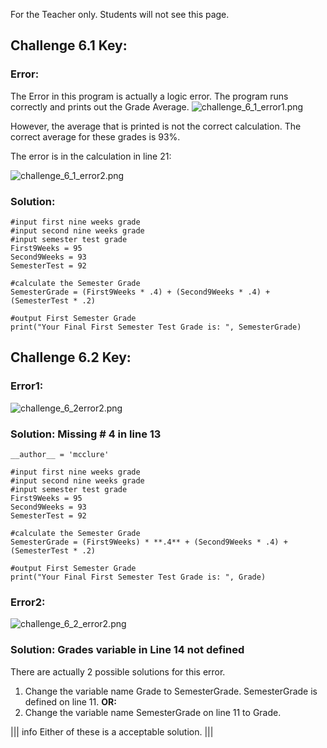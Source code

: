 For the Teacher only. Students will not see this page. 



## Challenge 6.1 Key: 

### Error: 

The Error in this program is actually a logic error.  The program runs correctly and prints out the Grade Average. 
![challenge_6_1_error1.png](https://global-pixel.codio.io/challenge_6_1_error1.png)

However, the average that is printed is not the correct calculation.  The correct average for these grades is 93%. 

The error is in the calculation in line 21: 

![challenge_6_1_error2.png](https://global-pixel.codio.io/challenge_6_1_error2.png)


### Solution:

```
#input first nine weeks grade
#input second nine weeks grade
#input semester test grade 
First9Weeks = 95
Second9Weeks = 93
SemesterTest = 92

#calculate the Semester Grade
SemesterGrade = (First9Weeks * .4) + (Second9Weeks * .4) + (SemesterTest * .2)

#output First Semester Grade 
print("Your Final First Semester Test Grade is: ", SemesterGrade)
```




## Challenge 6.2 Key: 

### Error1: 

![challenge_6_2error2.png](https://global-pixel.codio.io/challenge_6_2error1.png)


### Solution: Missing # 4  in line 13 
```
__author__ = 'mcclure'

#input first nine weeks grade
#input second nine weeks grade
#input semester test grade 
First9Weeks = 95
Second9Weeks = 93
SemesterTest = 92

#calculate the Semester Grade
SemesterGrade = (First9Weeks) * **.4** + (Second9Weeks * .4) + (SemesterTest * .2)

#output First Semester Grade 
print("Your Final First Semester Test Grade is: ", Grade)
```

### Error2:
![challenge_6_2_error2.png](https://global-pixel.codio.io/challenge_6_2_error2.png)


### Solution: Grades variable in Line 14 not defined

There are actually 2 possible solutions for this error.  
1. Change the variable name Grade to SemesterGrade. SemesterGrade is defined on line 11.  **OR:**
2. Change the variable name SemesterGrade on line 11 to Grade. 


||| info
Either of these is a acceptable solution. 
|||



